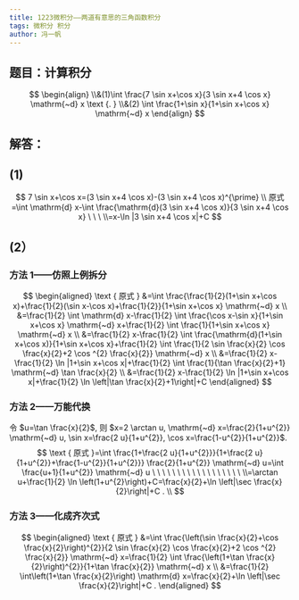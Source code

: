```yaml
---
title: 1223微积分——两道有意思的三角函数积分
tags: 微积分 积分
author: 冯一帆
---
```




## 题目：计算积分


$$
\begin{align}
\\&(1)\int \frac{7 \sin x+\cos x}{3 \sin x+4 \cos x} \mathrm{~d} x \text {. }
\\&(2)
\int \frac{1+\sin x}{1+\sin x+\cos x} \mathrm{~d} x
\end{align}
$$
<!--more-->



## 解答：

## (1)


$$
7 \sin x+\cos x=(3 \sin x+4 \cos x)-(3 \sin x+4 \cos x)^{\prime}
\\
原式 =\int \mathrm{d} x-\int \frac{\mathrm{d}(3 \sin x+4 \cos x)}{3 \sin x+4 \cos x}
\ \ \ \\=x-\ln |3 \sin x+4 \cos x|+C
$$

## (2）



###  方法 1——仿照上例拆分


$$
\begin{aligned}
\text { 原式 } &=\int \frac{\frac{1}{2}(1+\sin x+\cos x)+\frac{1}{2}(\sin x-\cos x)+\frac{1}{2}}{1+\sin x+\cos x} \mathrm{~d} x \\
&=\frac{1}{2} \int \mathrm{d} x-\frac{1}{2} \int \frac{\cos x-\sin x}{1+\sin x+\cos x} \mathrm{~d} x+\frac{1}{2} \int \frac{1}{1+\sin x+\cos x} \mathrm{~d} x \\
&=\frac{1}{2} x-\frac{1}{2} \int \frac{\mathrm{d}(1+\sin x+\cos x)}{1+\sin x+\cos x}+\frac{1}{2} \int \frac{1}{2 \sin \frac{x}{2} \cos \frac{x}{2}+2 \cos ^{2} \frac{x}{2}} \mathrm{~d} x \\
&=\frac{1}{2} x-\frac{1}{2} \ln |1+\sin x+\cos x|+\frac{1}{2} \int \frac{1}{\tan \frac{x}{2}+1} \mathrm{~d} \tan \frac{x}{2} \\
&=\frac{1}{2} x-\frac{1}{2} \ln |1+\sin x+\cos x|+\frac{1}{2} \ln \left|\tan \frac{x}{2}+1\right|+C
\end{aligned}
$$
### 方法 2——万能代换



令 $u=\tan \frac{x}{2}$, 则 $x=2 \arctan u, \mathrm{~d} x=\frac{2}{1+u^{2}} \mathrm{~d} u, \sin x=\frac{2 u}{1+u^{2}}, \cos x=\frac{1-u^{2}}{1+u^{2}}$.
$$
\text { 原式 }=\int \frac{1+\frac{2 u}{1+u^{2}}}{1+\frac{2 u}{1+u^{2}}+\frac{1-u^{2}}{1+u^{2}}} \frac{2}{1+u^{2}} \mathrm{~d} u=\int \frac{u+1}{1+u^{2}} \mathrm{~d} u
\ \ \ \ \ \ \ \ \ \ \ \ \ \ \ \ \ \ \\=\arctan u+\frac{1}{2} \ln \left(1+u^{2}\right)+C=\frac{x}{2}+\ln \left|\sec \frac{x}{2}\right|+C . \\
$$


### 方法 3——化成齐次式


$$
\begin{aligned}
\text { 原式 } &=\int \frac{\left(\sin \frac{x}{2}+\cos \frac{x}{2}\right)^{2}}{2 \sin \frac{x}{2} \cos \frac{x}{2}+2 \cos ^{2} \frac{x}{2}} \mathrm{~d} x=\frac{1}{2} \int \frac{\left(1+\tan \frac{x}{2}\right)^{2}}{1+\tan \frac{x}{2}} \mathrm{~d} x \\
&=\frac{1}{2} \int\left(1+\tan \frac{x}{2}\right) \mathrm{d} x=\frac{x}{2}+\ln \left|\sec \frac{x}{2}\right|+C .
\end{aligned}
$$


